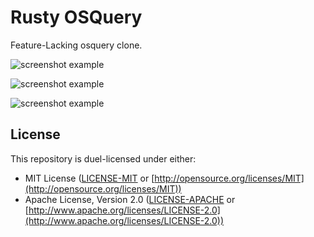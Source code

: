 # Rusty OSQuery

Feature-Lacking osquery clone.

![screenshot example](https://github.com/Summer-of-Rust/s22-rusty-osquery/blob/main/sc1.png)

![screenshot example](https://github.com/Summer-of-Rust/s22-rusty-osquery/blob/main/sc2.png)

![screenshot example](https://github.com/Summer-of-Rust/s22-rusty-osquery/blob/main/sc3.png)

## License

This repository is duel-licensed under either:

* MIT License ([LICENSE-MIT](LICENSE-MIT) or [http://opensource.org/licenses/MIT](http://opensource.org/licenses/MIT))
* Apache License, Version 2.0 ([LICENSE-APACHE](LICENSE-APACHE) or [http://www.apache.org/licenses/LICENSE-2.0](http://www.apache.org/licenses/LICENSE-2.0))
